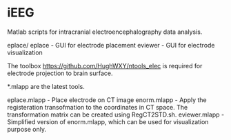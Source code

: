 # iEEG
Matlab scripts for intracranial electroencephalography data analysis. 

eplace/
  eplace - GUI for electrode placement
  eviewer - GUI for electrode visualization
    
The toolbox https://github.com/HughWXY/ntools_elec is required for electrode projection to brain surface.
  

*.mlapp are the latest tools.

eplace.mlapp - Place electrode on CT image
enorm.mlapp - Apply the registeration transofmation to the coordinates in CT space. The transformation matrix can be created using RegCT2STD.sh.
eviewer.mlapp - Simplified version of enorm.mlapp, which can be used for visualization purpose only.

